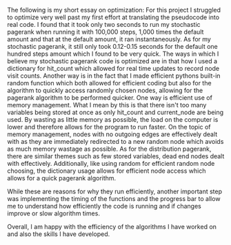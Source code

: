 The following is my short essay on optimization:
For this project I struggled to optimize very well past my first effort at translating the pseudocode into real code.
I found that it took only two seconds to run my stochastic pagerank when running it with 100,000 steps, 1,000 times the default amount and that at the default amount, it ran instantaneously.
As for my stochastic pagerank, it still only took 0.12-0.15 seconds for the default one hundred steps amount which I found to be very quick.
The ways in which I believe my stochastic pagerank code is optimized are in that how I used a dictionary for hit_count which allowed for real time updates to record node visit counts.
Another way is in the fact that I made efficient pythons built-in random function which both allowed for efficient coding but also for the algorithm to quickly access randomly chosen nodes, allowing for the pagerank algorithm to be performed quicker.
One way is efficient use of memory management. What I mean by this is that there isn't too many variables being stored at once as only hit_count and current_node are being used. By wasting as little memory as possible, the load on the computer is lower and therefore allows for the program to run faster.
On the topic of memory management, nodes with no outgoing edges are effectively dealt with as they are immediately redirected to a new random node which avoids as much memory wastage as possible.
As for the distribution pagerank, there are similar themes such as few stored variables, dead end nodes dealt with effectively.
Additionally, like using random for efficient random node choosing, the dictionary usage allows for efficient node access which allows for a quick pagerank algorithm.

While these are reasons for why they run efficiently, another important step was implementing the timing of the functions and the progress bar to allow me to understand how efficiently the code is running and if changes improve or slow algorithm times.

Overall, I am happy with the efficiency of the algorithms I have worked on and also the skills I have developed.